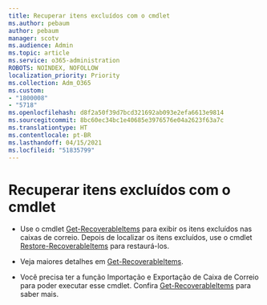 ```yaml
---
title: Recuperar itens excluídos com o cmdlet
ms.author: pebaum
author: pebaum
manager: scotv
ms.audience: Admin
ms.topic: article
ms.service: o365-administration
ROBOTS: NOINDEX, NOFOLLOW
localization_priority: Priority
ms.collection: Adm_O365
ms.custom:
- "1800008"
- "5718"
ms.openlocfilehash: d8f2a50f39d7bcd321692ab093e2efa6613e9814
ms.sourcegitcommit: 8bc60ec34bc1e40685e3976576e04a2623f63a7c
ms.translationtype: HT
ms.contentlocale: pt-BR
ms.lasthandoff: 04/15/2021
ms.locfileid: "51835799"
---
```

# <a name="recover-deleted-items-with-cmdlet"></a>Recuperar itens excluídos com o cmdlet

- Use o cmdlet [Get-RecoverableItems](https://docs.microsoft.com/powershell/module/exchange/get-recoverableitems?view=exchange-ps) para exibir os itens excluídos nas caixas de correio. Depois de localizar os itens excluídos, use o cmdlet [Restore-RecoverableItems](https://docs.microsoft.com/powershell/module/exchange/Restore-RecoverableItems?view=exchange-ps) para restaurá-los.

- Veja maiores detalhes em [Get-RecoverableItems](https://docs.microsoft.com/powershell/module/exchange/get-recoverableitems?view=exchange-ps).

- Você precisa ter a função Importação e Exportação de Caixa de Correio para poder executar esse cmdlet. Confira [Get-RecoverableItems](https://docs.microsoft.com/powershell/module/exchange/get-recoverableitems?view=exchange-ps) para saber mais.
